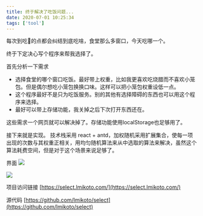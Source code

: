 ```yaml
---
title: 终于解决了吃饭问题...
date: 2020-07-01 10:25:34
tags: ['tool']
---
```


每次到吃🍚的点都会纠结到底吃啥，食堂那么多窗口，今天吃哪一个。

终于下定决心写个程序来帮我选择了。

首先分析一下需求

- 选择食堂的哪个窗口吃饭。最好带上权重，比如我更喜欢吃烧腊而不喜欢小笼包。但是偶尔想吃小笼包换换口味。这样可以把小笼包权重设低一点。
- 这个程序最好不是只为吃饭服务。别的其他有选择障碍的东西也可以用这个程序来选择。
- 最好可以带上存储功能，我关掉之后下次打开东西还在。

这些需求一个网页就可以解决掉了。存储功能使用localStorage也足够用了。

接下来就是实现。
技术栈采用 react + antd，加权随机采用扩展集合，使每一项出现的次数与其权重正相关，用均匀随机算法来从中选取的算法来解决，虽然这个算法耗费空间，但是对于这个场景来说足够了。

界面
![](/images/终于解决了吃饭问题/2020-07-01-10-56-30.png)

![](/images/终于解决了吃饭问题/2020-07-01-10-57-40.png)

项目访问链接 [https://select.lmikoto.com/](https://select.lmikoto.com/)

源代码 [https://github.com/lmikoto/select](https://github.com/lmikoto/select)
